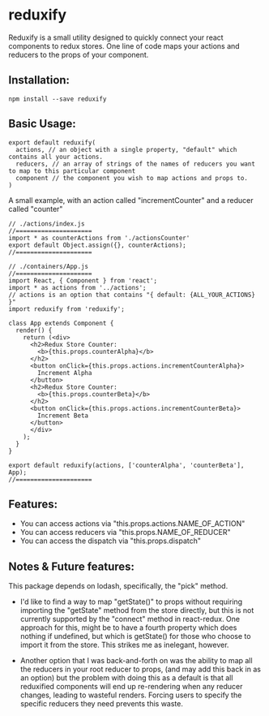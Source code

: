 # reduxify

Reduxify is a small utility designed to quickly connect your react components to redux stores. One line of code maps your actions and reducers to the props of your component.  

## Installation:

```
npm install --save reduxify
```

## Basic Usage:

```
export default reduxify(
  actions, // an object with a single property, "default" which contains all your actions.
  reducers, // an array of strings of the names of reducers you want to map to this particular component
  component // the component you wish to map actions and props to.
)
```

A small example, with an action called "incrementCounter" and a reducer called "counter"

```
// ./actions/index.js
//=====================
import * as counterActions from './actionsCounter'
export default Object.assign({}, counterActions);
//=====================

// ./containers/App.js
//=====================
import React, { Component } from 'react';
import * as actions from '../actions';
// actions is an option that contains "{ default: {ALL_YOUR_ACTIONS} }"
import reduxify from 'reduxify';

class App extends Component {
  render() {
    return (<div>
      <h2>Redux Store Counter:
        <b>{this.props.counterAlpha}</b>
      </h2>
      <button onClick={this.props.actions.incrementCounterAlpha}>
        Increment Alpha
      </button>
      <h2>Redux Store Counter:
        <b>{this.props.counterBeta}</b>
      </h2>
      <button onClick={this.props.actions.incrementCounterBeta}>
        Increment Beta
      </button>
      </div>
    );
  }
}

export default reduxify(actions, ['counterAlpha', 'counterBeta'], App);
//=====================

```

## Features:

* You can access actions via "this.props.actions.NAME_OF_ACTION"
* You can access reducers via "this.props.NAME_OF_REDUCER"
* You can access the dispatch via "this.props.dispatch"

## Notes & Future features:

This package depends on lodash, specifically, the "pick" method.

* I'd like to find a way to map "getState()" to props without requiring importing the "getState" method from the store directly, but this is not currently supported by the "connect" method in react-redux. One approach for this, might be to have a fourth property which does nothing if undefined, but which is getState() for those who choose to import it from the store.  This strikes me as inelegant, however.

* Another option that I was back-and-forth on was the ability to map all the reducers in your root reducer to props, (and may add this back in as an option) but the problem with doing this as a default is that all reduxified components will end up re-rendering when any reducer changes, leading to wasteful renders.  Forcing users to specify the specific reducers they need prevents this waste.  
